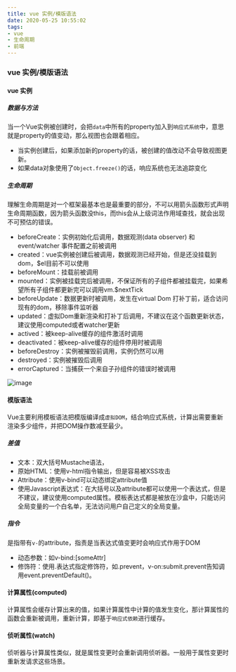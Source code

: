 ```yaml
---
title: vue 实例/模版语法
date: 2020-05-25 10:55:02
tags:
- vue
- 生命周期
- 前端
---
```


### vue 实例/模版语法

#### vue 实例

##### 数据与方法
当一个Vue实例被创建时，会把`data`中所有的property加入到`响应式系统`中，意思就是property的值变动，那么视图也会跟着相应。
- 当实例创建后，如果添加新的property的话，被创建的值改动不会导致视图更新。
- 如果data对象使用了`Object.freeze()`的话，响应系统也无法追踪变化

##### 生命周期
理解生命周期是对一个框架最基本也是最重要的部分，不可以用箭头函数形式声明生命周期函数，因为箭头函数没this，而this会从上级词法作用域查找，就会出现不可预估的错误。
- beforeCreate：实例初始化后调用，数据观测(data observer) 和 event/watcher 事件配置之前被调用
- created：vue实例被创建后被调用，数据观测已经开始，但是还没挂载到dom，$el目前不可以使用
- beforeMount：挂载前被调用
- mounted：实例被挂载完后被调用，不保证所有的子组件都被挂载完，如果希望所有子组件都更新完可以调用vm.$nextTick
- beforeUpdate：数据更新时被调用，发生在virtual Dom 打补丁前，适合访问现有的dom，移除事件监听器
- updated：虚拟Dom重新渲染和打补丁后调用，不建议在这个函数更新状态，建议使用computed或者watcher更新
- actived：被keep-alive缓存的组件激活时调用
- deactivated：被keep-alive缓存的组件停用时被调用
- beforeDestroy：实例被摧毁前调用，实例仍然可以用
- destroyed：实例被摧毁后调用
- errorCaptured：当捕获一个来自子孙组件的错误时被调用

![image](https://cn.vuejs.org/images/lifecycle.png)


#### 模版语法
Vue主要利用模板语法把模版编译成`虚拟DOM`，结合响应式系统，计算出需要重新渲染多少组件，并把DOM操作数减至最少。

##### 差值
- 文本：双大括号Mustache语法，
- 原始HTML：使用v-html指令输出，但是容易被XSS攻击
- Attribute：使用v-bind可以动态绑定attribute值
- 使用Javascript表达式：在大括号以及attribute都可以使用一个表达式，但是不建议，建议使用computed属性。模板表达式都是被放在沙盒中，只能访问全局变量的一个白名单，无法访问用户自己定义的全局变量。

##### 指令
是指带有`v-`的attribute，指责是当表达式值变更时会响应式作用于DOM
- 动态参数：如v-bind:[someAttr]
- 修饰符：使用.表达式指定修饰符，如.prevent，v-on:submit.prevent告知调用event.preventDefault()。


#### 计算属性(computed)
计算属性会缓存计算出来的值，如果计算属性中计算的值发生变化，那计算属性的函数会重新被调用，重新计算，即基于`响应式依赖`进行缓存。

#### 侦听属性(watch)
侦听器与计算属性类似，就是属性变更时会重新调用侦听器。一般用于属性变更时重新发请求这些场景。